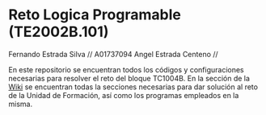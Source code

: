# Reto Logica Programable (TE2002B.101)

Fernando Estrada Silva // A01737094
Angel Estrada Centeno // 

En este repositorio se encuentran todos los códigos y configuraciones necesarias para resolver el reto del bloque TC1004B. 
En la sección de la [Wiki](https://github.com/ferestradaa/RetoLogicaProgramable/wiki) se encuentran todas la secciones necesarias para dar solución al reto de la Unidad de Formación, así como los programas empleados en la misma. 
